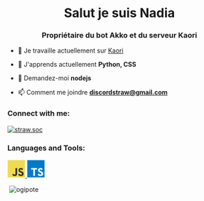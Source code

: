 <h1 align="center">Salut je suis Nadia</h1>
<h3 align="center">Propriétaire du bot Akko et du serveur Kaori</h3>

- 🔭 Je travaille actuellement sur [Kaori](https://discord.gg/sociale)

- 🌱 J'apprends actuellement **Python, CSS**

- 💬 Demandez-moi **nodejs**

- 📫 Comment me joindre **discordstraw@gmail.com**

<h3 align="left">Connect with me:</h3>
<p align="left">
<a href="https://instagram.com/straw.soc" target="blank"><img align="center" src="https://raw.githubusercontent.com/rahuldkjain/github-profile-readme-generator/master/src/images/icons/Social/instagram.svg" alt="straw.soc" height="30" width="40" /></a>
</p>

<h3 align="left">Languages and Tools:</h3>
<p align="left"> <a href="https://developer.mozilla.org/en-US/docs/Web/JavaScript" target="_blank" rel="noreferrer"> <img src="https://raw.githubusercontent.com/devicons/devicon/master/icons/javascript/javascript-original.svg" alt="javascript" width="40" height="40"/> </a> <a href="https://www.typescriptlang.org/" target="_blank" rel="noreferrer"> <img src="https://raw.githubusercontent.com/devicons/devicon/master/icons/typescript/typescript-original.svg" alt="typescript" width="40" height="40"/> </a> </p>

<p>&nbsp;<img align="center" src="https://github-readme-stats.vercel.app/api?username=ogipote&show_icons=true&locale=en" alt="ogipote" /></p>
